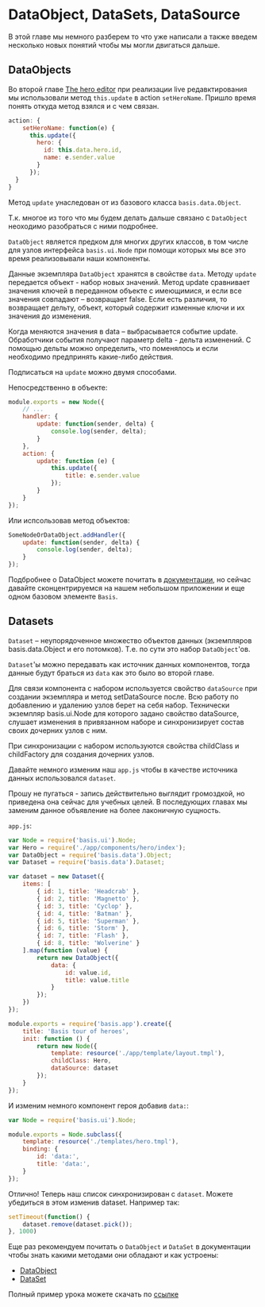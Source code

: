 # DataObject, DataSets, DataSource

В этой главе мы немного разберем то что уже написали а также введем несколько новых понятий чтобы мы могли двигаться дальше.

## DataObjects

Во второй главе [The hero editor]() при реализации live редавктирования мы использовали метод `this.update` в action `setHeroName`. Пришло время понять откуда метод взялся и с чем связан.

```js
action: {
    setHeroName: function(e) {
      this.update({
        hero: {
          id: this.data.hero.id,
          name: e.sender.value
        }
      });
  }
}
```

Метод `update` унаследован от из базового класса `basis.data.Object`.

Т.к. многое из того что мы будем делать дальше связано с `DataObject` неоходимо разобраться с ними подробнее.

`DataObject` является предком для многих других классов, в том числе для узлов интерфейса `basis.ui.Node` при помощи которых мы все это время реализовывали наши компоненты.

Данные экземпляра `DataObject` хранятся в свойстве `data`. Методу `update` передается объект - набор новых значений. Метод update сравнивает значения ключей в переданном объекте с имеющимися, и если все значения совпадают – возвращает false. Если есть различия, то возвращает дельту, объект, который содержит изменные ключи и их значения до изменения.

Когда меняются значения в data – выбрасывается событие update. Обработчики события получают параметр delta - дельта изменений. С помощью дельты можно определить, что поменялось и если необходимо предпринять какие-либо действия.

Подписаться на `update` можно двумя способами.

Непосредственно в объекте:
```js
module.exports = new Node({
    // ...
    handler: {
        update: function(sender, delta) {
            console.log(sender, delta);
        }
    },
    action: {
        update: function (e) {
            this.update({
                title: e.sender.value
            });
        }
    }
});
```

Или испсользовав метод объектов:

```js
SomeNodeOrDataObject.addHandler({
    update: function(sender, delta) {
        console.log(sender, delta);
    }
});
```

Подбробнее о DataObject можете почитать в [документации](https://github.com/basisjs/articles/blob/master/ru-RU/basis.data.Object.md), но сейчас давайте сконцентрируемся на нашем небольшом приложении и еще одном базовом элементе `Basis`.

## Datasets

`Dataset` – неупорядоченное множество объектов данных (экземпляров basis.data.Object и его потомков). Т.е. по сути это набор `DataObject`'ов.

`Dataset`'ы можно передавать как источник данных компонентов, тогда данные будут браться из `data` как это было во второй главе.

Для связи компонента с набором используется свойство `dataSource` при создании экземпляра и метод setDataSource после. Всю работу по добавлению и удалению узлов берет на себя набор. Технически экземпляр basis.ui.Node для которого задано свойство dataSource, слушает изменения в привязанном наборе и синхронизирует состав своих дочерних узлов с ним.

При синхронизации с набором используются свойства childClass и childFactory для создания дочерних узлов.

Давайте немного изменим наш `app.js` чтобы в качестве источника данных использовался `dataset`.

Прошу не пугаться - запись действительно выглядит громоздкой, но приведена она сейчас для учебных целей. В последующих главах мы заменим данное объявление на более лаконичную сущность.

`app.js`:
```js
var Node = require('basis.ui').Node;
var Hero = require('./app/components/hero/index');
var DataObject = require('basis.data').Object;
var Dataset = require('basis.data').Dataset;

var dataset = new Dataset({
    items: [
        { id: 1, title: 'Headcrab' },
        { id: 2, title: 'Magnetto' },
        { id: 3, title: 'Cyclop' },
        { id: 4, title: 'Batman' },
        { id: 5, title: 'Superman' },
        { id: 6, title: 'Storm' },
        { id: 7, title: 'Flash' },
        { id: 8, title: 'Wolverine' }
    ].map(function (value) {
        return new DataObject({
            data: {
                id: value.id,
                title: value.title
            }
        });
    })
});

module.exports = require('basis.app').create({
    title: 'Basis tour of heroes',
    init: function () {
        return new Node({
            template: resource('./app/template/layout.tmpl'),
            childClass: Hero,
            dataSource: dataset
        });
    }
});
```

И изменим немного компонент героя добавив `data:`:

```js
var Node = require('basis.ui').Node;

module.exports = Node.subclass({
    template: resource('./templates/hero.tmpl'),
    binding: {
        id: 'data:',
        title: 'data:',
    }
});
```

Отлично! Теперь наш список синхронизирован с `dataset`. Можете убедиться в этом изменив dataset. Например так:

```js
setTimeout(function() {
    dataset.remove(dataset.pick());
}, 1000)
```

Еще раз рекомендуем почитать о `DataObject` и `DataSet` в документации чтобы знать какими методами они обладают и как устроены:

* [DataObject](https://github.com/basisjs/articles/blob/master/ru-RU/basis.data.Object.md)
* [DataSet](https://github.com/basisjs/articles/blob/master/ru-RU/basis.data.datasets.md)


Полный пример урока можете скачать по [ссылке](https://github.com/prostoandrei/basis-tour-of-heroes/tree/part4)
